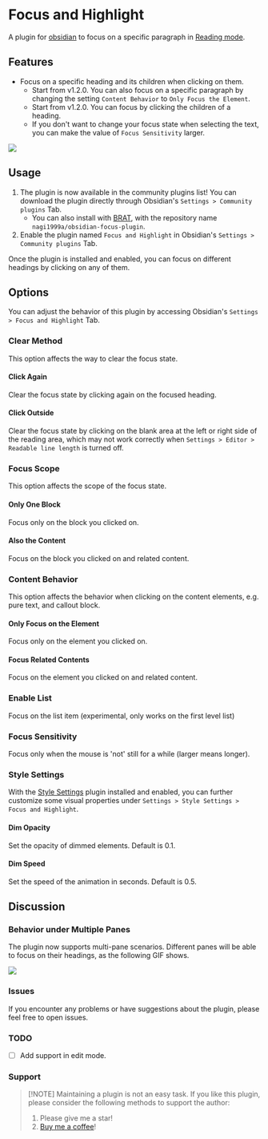 # Focus and Highlight
A plugin for [obsidian](https://obsidian.md/) to focus on a specific paragraph in [Reading mode](https://help.obsidian.md/How+to/Read+and+edit+modes).

## Features
- Focus on a specific heading and its children when clicking on them.
    - Start from v1.2.0. You can also focus on a specific paragraph by changing the setting `Content Behavior` to `Only Focus the Element`.
    - Start from v1.2.0. You can focus by clicking the children of a heading.
	- If you don't want to change your focus state when selecting the text, you can make the value of `Focus Sensitivity` larger.

![](demo.gif)

## Usage
1. The plugin is now available in the community plugins list! You can download the plugin directly through Obsidian's `Settings > Community plugins` Tab.
    - You can also install with [BRAT](https://github.com/TfTHacker/obsidian42-brat), with the repository name `nagi1999a/obsidian-focus-plugin`.
2. Enable the plugin named `Focus and Highlight` in Obsidian's `Settings > Community plugins` Tab.

Once the plugin is installed and enabled, you can focus on different headings by clicking on any of them.

## Options
You can adjust the behavior of this plugin by accessing Obsidian's `Settings > Focus and Highlight` Tab.

### Clear Method
This option affects the way to clear the focus state.

#### Click Again
Clear the focus state by clicking again on the focused heading.

#### Click Outside
Clear the focus state by clicking on the blank area at the left or right side of the reading area, which may not work correctly when `Settings > Editor > Readable line length` is turned off.

### Focus Scope
This option affects the scope of the focus state.

#### Only One Block
Focus only on the block you clicked on.

#### Also the Content
Focus on the block you clicked on and related content.

### Content Behavior
This option affects the behavior when clicking on the content elements, e.g. pure text, and callout block.

#### Only Focus on the Element
Focus only on the element you clicked on.

#### Focus Related Contents
Focus on the element you clicked on and related content.

### Enable List
Focus on the list item (experimental, only works on the first level list)

### Focus Sensitivity
Focus only when the mouse is 'not' still for a while (larger means longer).

### Style Settings
With the [Style Settings](https://github.com/mgmeyers/obsidian-style-settings) plugin installed and enabled, you can further customize some visual properties under `Settings > Style Settings > Focus and Highlight`.

#### Dim Opacity
Set the opacity of dimmed elements. Default is 0.1.

#### Dim Speed
Set the speed of the animation in seconds. Default is 0.5.

## Discussion

### Behavior under Multiple Panes
The plugin now supports multi-pane scenarios. Different panes will be able to focus on their headings, as the following GIF shows.

![](multi_pane.gif)

### Issues
If you encounter any problems or have suggestions about the plugin, please feel free to open issues.

### TODO
- [ ] Add support in edit mode.
### Support
> [!NOTE] Maintaining a plugin is not an easy task.
> If you like this plugin, please consider the following methods to support the author:
> 1. Please give me a star!
> 2. [Buy me a coffee](https://www.buymeacoffee.com/nagi1999a)!